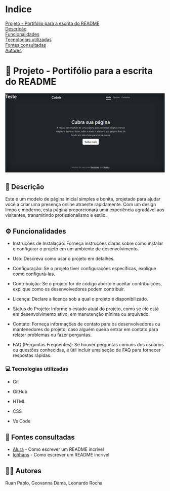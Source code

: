 # Indice

 

[Projeto - Portifólio para a escrita do README](#projeto---portif%C3%B3lio-para-a-escrita-do-readme)  
[Descrição](#descri%C3%A7%C3%A3o)  
[Funcionalidades](#funcionalidades)  
[Tecnologias utilizadas](#tecnologias-utilizadas)  
[Fontes consultadas](#fontes-consultadas)  
[Autores](#autores)  

# 🚀 Projeto - Portifólio para a escrita do README

![image](img/capa.png)

## 📝 Descrição

Este é um modelo de página inicial simples e bonita, projetado para ajudar você a criar uma presença online atraente rapidamente. Com um design limpo e moderno, esta página proporcionará uma experiência agradável aos visitantes, transmitindo profissionalismo e estilo.

## ⚙️ Funcionalidades

- Instruções de Instalação: Forneça instruções claras sobre como instalar e configurar o projeto em um ambiente de desenvolvimento.  

- Uso: Descreva como usar o projeto em detalhes.  

- Configuração: Se o projeto tiver configurações específicas, explique como configurá-las.  

- Contribuição: Se o projeto for de código aberto e aceitar contribuições, explique como os desenvolvedores podem contribuir.  

- Licença: Declare a licença sob a qual o projeto é disponibilizado.  

- Status do Projeto: Informe o estado atual do projeto, como se ele está em desenvolvimento ativo, em manutenção mínima ou arquivado.  

- Contato: Forneça informações de contato para os desenvolvedores ou mantenedores do projeto, caso alguém queira entrar em contato para relatar problemas ou fazer perguntas.  

- FAQ (Perguntas Frequentes): Se houver perguntas comuns dos usuários ou questões conhecidas, é útil incluir uma seção de FAQ para fornecer respostas rápidas.

### 💻 Tecnologias utilizadas

- Git  

- GitHub  

- HTML  

- CSS  

- Vs Code   
 
## 🔎 Fontes consultadas

* [Alura](https://www.alura.com.br/artigos/escrever-bom-readme) - Como escrever um README incrível
* [lohhans](https://gist.github.com/lohhans/f8da0b147550df3f96914d3797e9fb89) - Como escrever um README incrível

## 🙎🏽 Autores

Ruan Pablo, 
Geovanna Dama, 
Leonardo Rocha
